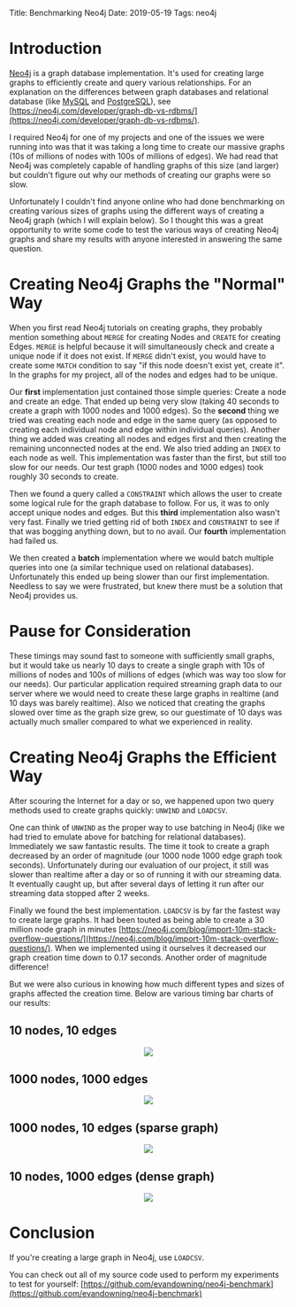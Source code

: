 Title: Benchmarking Neo4j
Date: 2019-05-19
Tags: neo4j

# Introduction

[Neo4j](https://neo4j.com/) is a graph database implementation. It's used for creating large
graphs to efficiently create and query various relationships. For an explanation on the differences
between graph databases and relational database (like [MySQL](https://www.mysql.com/) and [PostgreSQL](https://www.postgresql.org/)),
see [https://neo4j.com/developer/graph-db-vs-rdbms/](https://neo4j.com/developer/graph-db-vs-rdbms/).

I required Neo4j for one of my projects and one of the issues we were running into was that it
was taking a long time to create our massive graphs (10s of millions of nodes with 100s of millions
of edges). We had read that Neo4j was completely capable of handling graphs of this size (and larger)
but couldn't figure out why our methods of creating our graphs were so slow.

Unfortunately I couldn't find anyone online who had done benchmarking on creating various sizes
of graphs using the different ways of creating a Neo4j graph (which I will explain below). So I thought
this was a great opportunity to write some code to test the various ways of creating Neo4j graphs
and share my results with anyone interested in answering the same question.

# Creating Neo4j Graphs the "Normal" Way

When you first read Neo4j tutorials on creating graphs, they probably mention
something about `MERGE` for creating Nodes and `CREATE` for creating Edges.
`MERGE` is helpful because it will simultaneously check and create a unique node
if it does not exist. If `MERGE` didn't exist, you would have to create some `MATCH`
condition to say "if this node doesn't exist yet, create it". In the graphs for my
project, all of the nodes and edges had to be unique.

Our **first** implementation just contained those simple queries: Create a node
and create an edge. That ended up being very slow (taking 40 seconds to create a graph
with 1000 nodes and 1000 edges). So the **second** thing we tried
was creating each node and edge in the same query (as opposed to creating each
individual node and edge within individual queries). Another thing we added
was creating all nodes and edges first and then creating the remaining unconnected
nodes at the end. We also tried adding an `INDEX` to each node as well.
This implementation was faster than the first, but still too slow for our needs.
Our test graph (1000 nodes and 1000 edges) took roughly 30 seconds to create.

Then we found a query called a `CONSTRAINT` which allows the user to create some
logical rule for the graph database to follow. For us, it was to only accept
unique nodes and edges. But this **third** implementation also wasn't very fast.
Finally we tried getting rid of both `INDEX` and `CONSTRAINT` to see if that
was bogging anything down, but to no avail. Our **fourth** implementation had
failed us.

We then created a **batch** implementation where we would batch multiple queries
into one (a similar technique used on relational databases). Unfortunately
this ended up being slower than our first implementation. Needless to say we
were frustrated, but knew there must be a solution that Neo4j provides us.

# Pause for Consideration

These timings may sound fast to someone with sufficiently small graphs, but it would take
us nearly 10 days to create a single graph with 10s of millions of nodes
and 100s of millions of edges (which was way too slow for our needs). Our
particular application required streaming graph data to our server where we
would need to create these large graphs in realtime (and 10 days was barely
realtime). Also we noticed that creating the graphs slowed over time as the
graph size grew, so our guestimate of 10 days was actually much smaller compared
to what we experienced in reality.

# Creating Neo4j Graphs the Efficient Way

After scouring the Internet for a day or so, we happened upon two
query methods used to create graphs quickly: `UNWIND` and `LOADCSV`.

One can think of `UNWIND` as the proper way to use batching in Neo4j
(like we had tried to emulate above for batching for relational databases).
Immediately we saw fantastic results. The time it took to create a graph
decreased by an order of magnitude (our 1000 node 1000 edge graph took
seconds). Unfortunately during our evaluation of our project, it still
was slower than realtime after a day or so of running it with our streaming
data. It eventually caught up, but after several days of letting it run
after our streaming data stopped after 2 weeks.

Finally we found the best implementation. `LOADCSV` is by far the
fastest way to create large graphs. It had been touted as being able
to create a 30 million node graph in minutes [https://neo4j.com/blog/import-10m-stack-overflow-questions/](https://neo4j.com/blog/import-10m-stack-overflow-questions/).
When we implemented using it ourselves it decreased our graph creation
time down to 0.17 seconds. Another order of magnitude difference!

But we were also curious in knowing how much different types and
sizes of graphs affected the creation time. Below are various
timing bar charts of our results:

## 10 nodes, 10 edges
<p align="center">
  <img src="/images/coding-fun/neo4j_fig/10x10.png">
</p>

## 1000 nodes, 1000 edges
<p align="center">
  <img src="/images/coding-fun/neo4j_fig/1000x1000.png">
</p>

## 1000 nodes, 10 edges (sparse graph)
<p align="center">
  <img src="/images/coding-fun/neo4j_fig/1000x10.png">
</p>

## 10 nodes, 1000 edges (dense graph)
<p align="center">
  <img src="/images/coding-fun/neo4j_fig/10x1000.png">
</p>

# Conclusion

If you're creating a large graph in Neo4j, use `LOADCSV`.

You can check out all of my source code used to perform my experiments to test for yourself:
[https://github.com/evandowning/neo4j-benchmark](https://github.com/evandowning/neo4j-benchmark)

